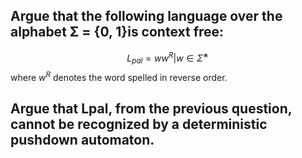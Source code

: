 ## Argue that the following language over the alphabet Σ = {0, 1}is context free:
$$L_{pal}= {ww^R |w \in \Sigma^∗}$$
where $w^R$ denotes the word spelled in reverse order.

## Argue that Lpal, from the previous question, cannot be recognized by a deterministic pushdown automaton.